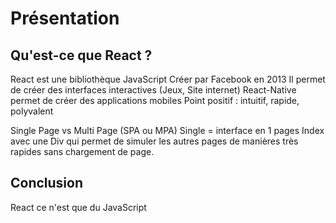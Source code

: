 # Présentation

## Qu'est-ce que React ?


React est une bibliothèque JavaScript 
Créer par Facebook en 2013
Il permet de créer des interfaces interactives (Jeux, Site internet)
React-Native permet de créer des applications mobiles 
Point positif : intuitif, rapide, polyvalent  

Single Page vs Multi Page (SPA ou MPA)
Single = interface en 1 pages Index avec une Div qui permet de simuler les autres pages de manières très rapides sans chargement de page.

## Conclusion

React ce n'est que du JavaScript

